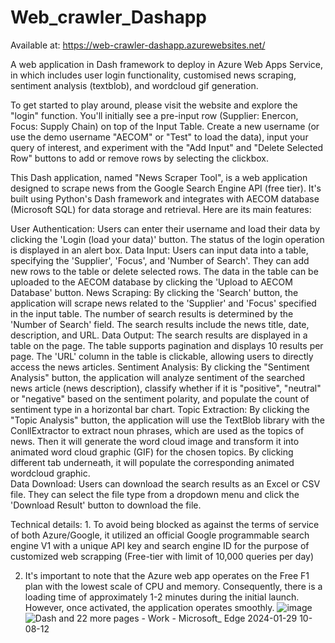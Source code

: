 # Web_crawler_Dashapp
Available at: https://web-crawler-dashapp.azurewebsites.net/

A web application in Dash framework to deploy in Azure Web Apps Service, in which includes user login functionality, customised news scraping, sentiment analysis (textblob), and wordcloud gif generation. 

To get started to play around,  please visit the website and explore the "login" function. You'll initially see a pre-input row (Supplier: Enercon, Focus: Supply Chain) on top of the Input Table. Create a new username (or use the demo username "AECOM" or "Test" to load the data), input your query of interest, and experiment with the "Add Input" and "Delete Selected Row" buttons to add or remove rows by selecting the clickbox.

This Dash application, named "News Scraper Tool", is a web application designed to scrape news from the Google Search Engine API (free tier). It's built using Python's Dash framework and integrates with AECOM database (Microsoft SQL) for data storage and retrieval. Here are its main features:

User Authentication: Users can enter their username and load their data by clicking the 'Login (load your data)' button. The status of the login operation is displayed in an alert box.
Data Input: Users can input data into a table, specifying the 'Supplier', 'Focus', and 'Number of Search'. They can add new rows to the table or delete selected rows. The data in the table can be uploaded to the AECOM database by clicking the 'Upload to AECOM Database' button.
News Scraping: By clicking the 'Search' button, the application will scrape news related to the 'Supplier' and 'Focus' specified in the input table. The number of search results is determined by the 'Number of Search' field. The search results include the news title, date, description, and URL.
Data Output: The search results are displayed in a table on the page. The table supports pagination and displays 10 results per page. The 'URL' column in the table is clickable, allowing users to directly access the news articles.
Sentiment Analysis: By clicking the "Sentiment Analysis" button, the application will analyze sentiment of the searched news article (news description), classify whether if it is "positive", "neutral" or "negative" based on the sentiment polarity, and populate the count of sentiment type in a horizontal bar chart. 
Topic Extraction: By clicking the "Topic Analysis" button, the application will use the TextBlob library with the ConllExtractor to extract noun phrases, which are used as the topics of news. Then it will generate the word cloud image and transform it into animated word cloud graphic (GIF) for the chosen topics. By clicking different tab underneath, it will populate the corresponding animated wordcloud graphic.  
Data Download: Users can download the search results as an Excel or CSV file. They can select the file type from a dropdown menu and click the 'Download Result' button to download the file.

Technical details: 1. To avoid being blocked as against the terms of service of both Azure/Google, it utilized an official Google programmable search engine V1 with a unique API key and search engine ID for the purpose of customized web scrapping (Free-tier with limit of 10,000 queries per day)

2. It's important to note that the Azure web app operates on the Free F1 plan with the lowest scale of CPU and memory. Consequently, there is a loading time of approximately 1-2 minutes during the initial launch. However, once activated, the application operates smoothly.
![image](https://github.com/daniel1014/Web_crawler_Dashapp/assets/11716270/7239deac-0ce0-4c19-b022-7c9688469fcc)
![Dash and 22 more pages - Work - Microsoft_ Edge 2024-01-29 10-08-12](https://github.com/daniel1014/Web_crawler_Dashapp/assets/11716270/633a2492-9fc5-498f-9293-eadf60fbedf9)

